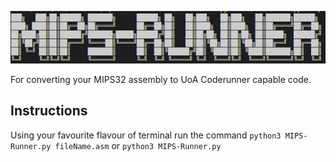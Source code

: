 ![TitleImage](MIPS-Runner.png)

For converting your MIPS32 assembly to UoA Coderunner capable code. 

## Instructions

Using your favourite flavour of terminal run the command 
```python3 MIPS-Runner.py fileName.asm``` or ```python3 MIPS-Runner.py```
